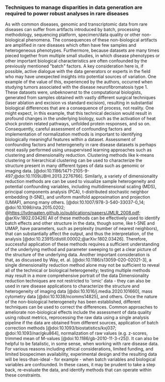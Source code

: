 ### Techniques to manage disparities in data generation are required to power robust analyses in rare diseases

As with common diseases, genomic and transcriptomic data from rare diseases can suffer from artifacts introduced by batch, processing methodology, sequencing platform, specimen/data quality or other non-biological phenomena. 
The consequences of these non-biological artifacts are amplified in rare diseases which often have few samples and heterogeneous phenotypes.
Furthermore, because datasets are many times pieced together from multiple small studies, in which disease phenotypes or other important biological characteristics are often confounded by the previously mentioned "batch" factors. 
A key consideration here is, if possible, active dialogue with the data generators or experts in the field who may have unexpected insights into potential sources of variation. 
One example of the value of this, experienced by the authors, occurred when studying tumors associated with the disease neurofibromatosis type 1. 
These datasets were, unbeknownst to the computational biologists, generated from samples obtained with vastly different surgical techniques (laser ablation and excision vs standard excision), resulting in substantial biological differences that are a consequence of process, not reality. 
One might expect, in this example, that this technical decision would result in profound changes in the underlying biology, such as the activation of heat shock protein related pathways, unfolded protein responses, and so on. 
Consequently, careful assessment of confounding factors and implementation of normalization methods is important to identifying biologically meaningful features within a dataset. 
Assessment of confounding factors and heterogeneity in rare disease datasets is perhaps most easily performed using unsupervised learning approaches such as clustering and dimensionality reduction. 
Clustering methods like k-means clustering or hierarchical clustering can be used to characterize the structure present in many different types of data such as genomic or imaging data. [@doi:10.1186/1471-2105-9-497;@doi:10.1109/JBHI.2013.2276766]. 
Similarly, a variety of dimensionality reduction methods are can be used to visualize sample heterogeneity and potential confounding variables, including multidimensional scaling (MDS), principal components analysis (PCA), t-distributed stochastic neighbor embedding (t-SNE), and uniform manifold approximation and projection (UMAP), among many others. [@doi:10.1007/978-3-540-33037-0_14; @doi:10.1098/rsta.2015.0202; @https://lvdmaaten.github.io/publications/papers/JMLR_2008.pdf; @arXiv:1802.03426]
All of these methods can be effectively used to identify batch effects and other structure in the data, though some, like t-SNE and UMAP, have parameters, such as perplexity (number of nearest neighbors), that can substantially affect the output, and thus the interpretation, of the analysis [@doi:10.23915/distill.00002;@arXiv:1802.03426]. 
Therefore, successful application of these methods requires a sufficient understanding of the underlying method and parameter sweeping to get a clear picture of the structure of the underlying data. 
Another important consideration is that, as discussed by Way, et. al. [@doi:10.1186/s13059-020-02021-3], a single dimensionality reduction method alone may not be sufficient to reveal all of the technical or biological heterogeneity; testing multiple methods may result in a more comprehensive portrait of the data 
Dimensionality reduction techniques are not restricted to 'omic' data - they can also be used in rare disease applications to characterize the structure and heterogeneity of imaging data [@doi:10.1016/j.media.2020.101660], mass cytometry data [@doi:10.1038/ncomms14825], and others.
Once the nature of the non-biological heterogeneity has been established, different techniques can be used to correct the differences. 
Common approaches to ameliorate non-biological effects include the assessment of data quality using robust metrics, reprocessing the raw data using a single analysis pipeline if the data are obtained from different sources, application of batch correction methods [@doi:10.1093/biostatistics/kxj037; @doi:10.1093/nar/gku864], normalization of raw values (e.g. z-scores, trimmed mean of M-values [@doi:10.1186/gb-2010-11-3-r25]).
It can also be helpful to be fatalistic, in some sense, when working with rare disease data. 
For various reasons including ethical considerations, limited funding, and limited biospecimen availability, experimental design and the resulting data will be less-than-ideal - for example - when batch variables and biological variables are confounded. 
In these cases, it may be prudent to take a step back, re-evaluate the data, and identify methods that can operate within these constraints. 
